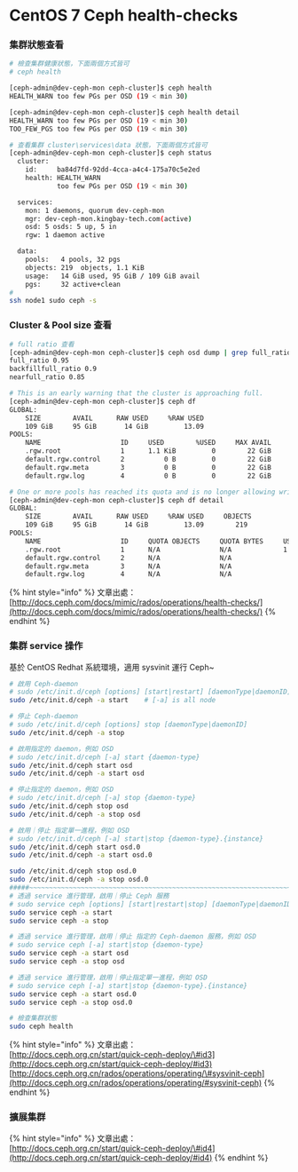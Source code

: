 # CentOS 7 Ceph health-checks

### 集群狀態查看

```bash
# 檢查集群健康狀態，下面兩個方式皆可
# ceph health

[ceph-admin@dev-ceph-mon ceph-cluster]$ ceph health
HEALTH_WARN too few PGs per OSD (19 < min 30)

[ceph-admin@dev-ceph-mon ceph-cluster]$ ceph health detail
HEALTH_WARN too few PGs per OSD (19 < min 30)
TOO_FEW_PGS too few PGs per OSD (19 < min 30)

# 查看集群 cluster\services\data 狀態，下面兩個方式皆可
[ceph-admin@dev-ceph-mon ceph-cluster]$ ceph status
  cluster:
    id:     ba84d7fd-92dd-4cca-a4c4-175a70c5e2ed
    health: HEALTH_WARN
            too few PGs per OSD (19 < min 30)

  services:
    mon: 1 daemons, quorum dev-ceph-mon
    mgr: dev-ceph-mon.kingbay-tech.com(active)
    osd: 5 osds: 5 up, 5 in
    rgw: 1 daemon active

  data:
    pools:   4 pools, 32 pgs
    objects: 219  objects, 1.1 KiB
    usage:   14 GiB used, 95 GiB / 109 GiB avail
    pgs:     32 active+clean
#
ssh node1 sudo ceph -s

```

### Cluster & Pool size 查看

```bash
# full ratio 查看
[ceph-admin@dev-ceph-mon ceph-cluster]$ ceph osd dump | grep full_ratio
full_ratio 0.95
backfillfull_ratio 0.9
nearfull_ratio 0.85

# This is an early warning that the cluster is approaching full.
[ceph-admin@dev-ceph-mon ceph-cluster]$ ceph df
GLOBAL:
    SIZE        AVAIL      RAW USED     %RAW USED
    109 GiB     95 GiB       14 GiB         13.09
POOLS:
    NAME                    ID     USED        %USED     MAX AVAIL     OBJECTS
    .rgw.root               1      1.1 KiB         0        22 GiB           4
    default.rgw.control     2          0 B         0        22 GiB           8
    default.rgw.meta        3          0 B         0        22 GiB           0
    default.rgw.log         4          0 B         0        22 GiB         207

# One or more pools has reached its quota and is no longer allowing writes.
[ceph-admin@dev-ceph-mon ceph-cluster]$ ceph df detail
GLOBAL:
    SIZE        AVAIL      RAW USED     %RAW USED     OBJECTS
    109 GiB     95 GiB       14 GiB         13.09        219
POOLS:
    NAME                    ID     QUOTA OBJECTS     QUOTA BYTES     USED        %USED     MAX AVAIL     OBJECTS     DIRTY     READ        WRITE       RAW USED
    .rgw.root               1      N/A               N/A             1.1 KiB         0        22 GiB           4        4         12 B         4 B      3.4 KiB
    default.rgw.control     2      N/A               N/A                 0 B         0        22 GiB           8        8          0 B         0 B          0 B
    default.rgw.meta        3      N/A               N/A                 0 B         0        22 GiB           0        0          0 B         0 B          0 B
    default.rgw.log         4      N/A               N/A                 0 B         0        22 GiB         207      207      436 KiB     291 KiB          0 B
```

{% hint style="info" %}
文章出處：  
[http://docs.ceph.com/docs/mimic/rados/operations/health-checks/](http://docs.ceph.com/docs/mimic/rados/operations/health-checks/)
{% endhint %}

### 集群 service 操作

基於 CentOS Redhat 系統環境，適用 sysvinit 運行 Ceph~

```bash
# 啟用 Ceph-daemon 
# sudo /etc/init.d/ceph [options] [start|restart] [daemonType|daemonID]
sudo /etc/init.d/ceph -a start    # [-a] is all node

# 停止 Ceph-daemon
# sudo /etc/init.d/ceph [options] stop [daemonType|daemonID]
sudo /etc/init.d/ceph -a stop

# 啟用指定的 daemon，例如 OSD
# sudo /etc/init.d/ceph [-a] start {daemon-type}
sudo /etc/init.d/ceph start osd
sudo /etc/init.d/ceph -a start osd

# 停止指定的 daemon，例如 OSD
# sudo /etc/init.d/ceph [-a] stop {daemon-type}
sudo /etc/init.d/ceph stop osd
sudo /etc/init.d/ceph -a stop osd

# 啟用｜停止 指定單一進程，例如 OSD
# sudo /etc/init.d/ceph [-a] start|stop {daemon-type}.{instance}
sudo /etc/init.d/ceph start osd.0
sudo /etc/init.d/ceph -a start osd.0

sudo /etc/init.d/ceph stop osd.0
sudo /etc/init.d/ceph -a stop osd.0
#####~~~~~~~~~~~~~~~~~~~~~~~~~~~~~~~~~~~~~~~~~~~~~~~~~~~~~~~~~~~~~~~~~~~~~~
# 透過 service 進行管理，啟用｜停止 Ceph 服務
# sudo service ceph [options] [start|restart|stop] [daemonType|daemonID]
sudo service ceph -a start
sudo service ceph -a stop

# 透過 service 進行管理，啟用｜停止 指定的 Ceph-daemon 服務，例如 OSD
# sudo service ceph [-a] start|stop {daemon-type}
sudo service ceph -a start osd
sudo service ceph -a stop osd

# 透過 service 進行管理，啟用｜停止指定單一進程，例如 OSD
# sudo service ceph [-a] start|stop {daemon-type}.{instance}
sudo service ceph -a start osd.0
sudo service ceph -a stop osd.0

# 檢查集群狀態
sudo ceph health

```

{% hint style="info" %}
文章出處：  
[http://docs.ceph.org.cn/start/quick-ceph-deploy/\#id3](http://docs.ceph.org.cn/start/quick-ceph-deploy/#id3)  
[http://docs.ceph.org.cn/rados/operations/operating/\#sysvinit-ceph](http://docs.ceph.org.cn/rados/operations/operating/#sysvinit-ceph)
{% endhint %}

### 擴展集群

{% hint style="info" %}
文章出處：  
[http://docs.ceph.org.cn/start/quick-ceph-deploy/\#id4](http://docs.ceph.org.cn/start/quick-ceph-deploy/#id4)
{% endhint %}

